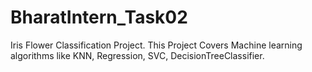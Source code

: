 # BharatIntern_Task02
Iris Flower Classification Project. This Project Covers Machine learning algorithms like KNN, Regression, SVC, DecisionTreeClassifier.
